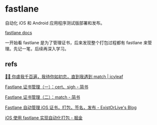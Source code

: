 # fastlane

自动化 iOS 和 Android 应用程序测试版部署和发布。

[fastlane docs](https://docs.fastlane.tools/)

一开始看 fastlane 是为了管理证书，后来发现整个打包过程都有 fastlane 来管理。先记一笔，后续再深入学习。

## refs

[🧑‍💻 你虐我千百遍，我待你如初恋，直到我遇到 match | icyleaf](https://icyleaf.com/2017/03/fastlane-match-in-action/)

[Fastlane 证书管理（一）：cert、sigh - 简书](https://www.jianshu.com/p/d9701968184f)

[Fastlane 证书管理（二）：match - 简书](https://www.jianshu.com/p/deaf0f8d1f02)

[Fastlane 自动管理 iOS 证书，打包，签名，发布 - ExistOrLive's Blog](https://existorlive.github.io/2020/12/17/Fastlane.html)

[iOS 使用 fastlane 实现自动化打包 - 掘金](https://juejin.cn/post/7009172244253540383)
